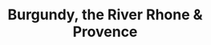 ---
category: river
title: Burgundy, the River Rhone & Provence
class: burgundy-the-river-rhone-and-provence
cruiseline: Riviera Travel, MS Swiss Corona
special-info: Flights, transfers, all visits and tours included + overnights onboard in Lyon & Avignon
price: 1149
nights: 7
cruise-url: http://www.planetcruise.co.uk/riviera-travel-cruises/ms-swiss-corona/17-October-2016/95828?referrersiteid=970
---